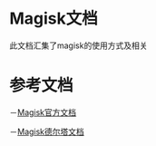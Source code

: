 
# Magisk文档

此文档汇集了magisk的使用方式及相关
# 参考文档

－[Magisk官方文档]()

－[Magisk德尔塔文档](https://huskydg.github.io/magisk-files/)